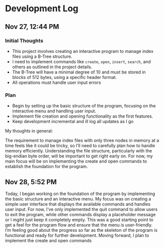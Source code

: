 # Development Log

## Nov 27, 12:44 PM 
### Initial Thoughts  
- This project involves creating an interactive program to manage index files using a B-Tree structure.  
- I need to implement commands like `create`, `open`, `insert`, `search`, and others as outlined in the project details.  
- The B-Tree will have a minimal degree of 10 and must be stored in blocks of 512 bytes, using a specific header format.  
- All operations must handle user input errors 
### Plan  
- Begin by setting up the basic structure of the program, focusing on the interactive menu and handling user input.  
- Implement file creation and opening functionality as the first features.  
- Keep development incremental and ill log all updates as I go

My thoughts in general:

The requirement to manage index files with only three nodes in memory at a time feels like it could be tricky, so I’ll need to carefully plan how to handle memory efficiently. Understanding the file structure, particularly with the big-endian byte order, will be important to get right early on. For now, my main focus will be on implementing the create and open commands to establish the foundation for the program.


## Nov 28, 5:52 PM 

Today, I began working on the foundation of the program by implementing the basic structure and an interactive menu. My focus was on creating a simple user interface that displays the available commands and handles user input. For now, I’ve only implemented the quit command to allow users to exit the program, while other commands display a placeholder message or I mgiht just keep it completely empty. This was a good starting point to get a feel for the program flow and ensure that the menu is user-friendly. I’m feeling good about the progress so far as the skeleton of the program is functional and ready for further development. Moving forward, I plan to implement the create and open commands
